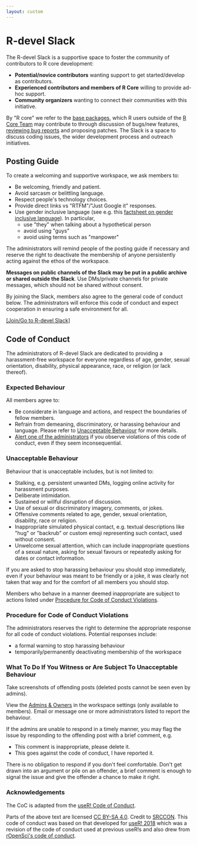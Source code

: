 ```yaml
---
layout: custom
---
```


# R-devel Slack

The R-devel Slack is a supportive space to foster the community of contributors to R core development:

- **Potential/novice contributors** wanting support to get started/develop as contributors.
- **Experienced contributors and members of R Core** willing to provide ad-hoc support.
- **Community organizers** wanting to connect their communities with this initiative.

By "R core" we refer to the [base packages](https://cran.r-project.org/doc/FAQ/R-FAQ.html#Which-add_002don-packages-exist-for-R_003f), which R users outside of the [R Core Team](https://www.r-project.org/contributors.html) may contribute to through discussion of bugs/new features, [reviewing bug reports](https://developer.r-project.org/Blog/public/2019/10/09/r-can-use-your-help-reviewing-bug-reports/index.html) and proposing patches. The Slack is a space to  discuss coding issues, the wider development process and outreach initiatives. 

## Posting Guide

To create a welcoming and supportive workspace, we ask members to:
- Be welcoming, friendly and patient.
- Avoid sarcasm or belittling language.
- Respect people's technology choices.
- Provide direct links vs "RTFM"/"Just Google it" responses.
- Use gender inclusive language (see e.g. this [factsheet on gender inclusive language](https://services.anu.edu.au/human-resources/respect-inclusion/gender-inclusive-language)). In particular, 
    - use "they" when talking about a hypothetical person
    - avoid using "guys"
    - avoid using terms such as "manpower"

The administrators will remind people of the posting guide if necessary and reserve the right to deactivate the membership of anyone persistently acting against the ethos of the workspace.

**Messages on public channels of the Slack may be put in a public archive or shared outside the Slack**. Use DMs/private channels for private messages, which should not be shared without consent.

By joining the Slack, members also agree to the general code of conduct below. The administrators will enforce this code of conduct and expect cooperation in ensuring a safe environment for all. 

[[Join/Go to R-devel Slack]](https://join.slack.com/t/r-devel/shared_invite/zt-1310s71ee-T2BWaL6SJa5sVOdbJN90wA)

## Code of Conduct

The administrators of R-devel Slack are dedicated to providing a harassment-free workspace for everyone regardless of age, gender, sexual orientation, disability, physical appearance, race, or religion (or lack thereof). 

### Expected Behaviour

All members agree to: 

- Be considerate in language and actions, and respect the boundaries of fellow members.
- Refrain from demeaning, discriminatory, or harassing behaviour and language.  Please refer to [Unacceptable Behaviour](#unacceptable-behaviour) for more details. 
- [Alert one of the administrators](#what-to-do-if-you-witness-or-are-subject-to-unacceptable-behaviour) if you observe violations of this code of conduct, even if they seem inconsequential.

### Unacceptable Behaviour

Behaviour that is unacceptable includes, but is not limited to:

 - Stalking, e.g. persistent unwanted DMs, logging online activity for harassment purposes.
 - Deliberate intimidation.
 - Sustained or willful disruption of discussion.
 - Use of sexual or discriminatory imagery, comments, or jokes.
 - Offensive comments related to age, gender, sexual orientation, disability, race or religion.
 - Inappropriate simulated physical contact, e.g. textual descriptions like "hug" or "backrub" or custom emoji representing such contact, used without consent.
 - Unwelcome sexual attention, which can include inappropriate questions of a sexual nature, asking for sexual favours or repeatedly asking for dates or contact information.

If you are asked to stop harassing behaviour you should stop immediately, even if your behaviour was meant to be friendly or a joke, it was clearly not taken that way and for the comfort of all members you should stop.

Members who behave in a manner deemed inappropriate are subject to actions listed under [Procedure for Code of Conduct Violations](#procedure-for-code-of-conduct-violations).

### Procedure for Code of Conduct Violations

The administrators reserves the right to determine the appropriate response for all code of conduct violations. Potential responses include:

 - a formal warning to stop harassing behaviour
 - temporarily/permanently deactivating membership of the workspace

### What To Do If You Witness or Are Subject To Unacceptable Behaviour

Take screenshots of offending posts (deleted posts cannot be seen even by admins).

View the [Admins & Owners](https://r-devel.slack.com/account/workspace-settings#admins) in the workspace settings (only available to members). Email or message one or more administrators listed to report the behaviour.

If the admins are unable to respond in a timely manner, you may flag the issue by responding to the offending post with a brief comment, e.g.

 - This comment is inappropriate, please delete it.
 - This goes against the code of conduct, I have reported it.

There is no obligation to respond if you don't feel comfortable. Don't get drawn into an argument or pile on an offender, a brief comment is enough to signal the issue and give the offender a chance to make it right.

### Acknowledgements

The CoC is adapted from the [useR! Code of Conduct](https://www.r-project.org/coc.html).

Parts of the above text are licensed [CC BY-SA 4.0](http://creativecommons.org/licenses/by-sa/4.0/). 
Credit to [SRCCON](https://srccon.org/conduct/). This code of conduct was based on that developed for [useR! 2018](https://user2018.r-project.org/code_of_conduct/) which was a revision of the code of conduct used at previous useR!s and also drew from [rOpenSci's code of conduct](https://ropensci.org/coc/).
